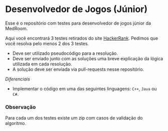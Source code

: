 # Desenvolvedor de Jogos (Júnior)

Esse é o repositório com testes para desenvolvedor de jogos júnior da MedRoom.

Aqui você encontrará 3 testes retirados do site [HackerRank](https://www.hackerrank.com). Pedimos que você resolva pelo menos 2 dos 3 testes.

* Deve ser utilizado pseudocódigo para a resolução.
* Deve ser enviado junto com as soluções uma breve explicação da lógica utilizada em cada resolução.
* A solução deve ser enviada via pull-requests nesse repositório.

_Diferenciais_

* Implementar o código em uma das seguintes linguagens: `C++`, `Java` ou `C#`.

### Observação

Para cada um dos testes existe um zip com casos de validação do algoritmo.
